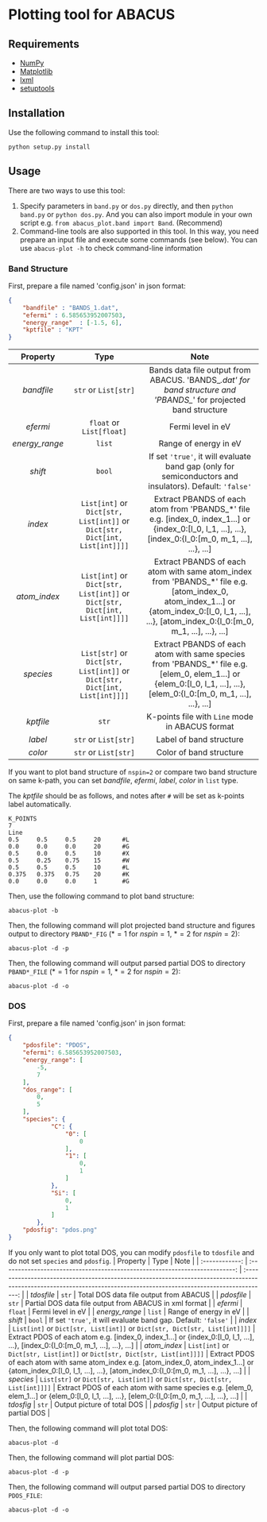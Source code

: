 <!--
 * @Date: 2021-08-21 21:58:06
 * @LastEditors: jiyuyang
 * @LastEditTime: 2022-01-03 17:21:08
 * @Mail: jiyuyang@mail.ustc.edu.cn, 1041176461@qq.com
-->

# Plotting tool for ABACUS

## Requirements
- [NumPy](https://numpy.org/)
- [Matplotlib](https://matplotlib.org/)
- [lxml](https://lxml.de/)
- [setuptools](https://setuptools.pypa.io/en/latest/index.html)

## Installation
Use the following command to install this tool:
```shell
python setup.py install
```

## Usage
There are two ways to use this tool:
1. Specify parameters in `band.py` or `dos.py` directly, and then `python band.py` or `python dos.py`. And you can also import module in your own script e.g. `from abacus_plot.band import Band`. (Recommend)
2. Command-line tools are also supported in this tool. In this way, you need prepare an input file and execute some commands (see below). You can use `abacus-plot -h` to check command-line information

### Band Structure
First, prepare a file named 'config.json' in json format:
```json
{
	"bandfile" : "BANDS_1.dat",
	"efermi" : 6.585653952007503,
	"energy_range"	: [-1.5, 6],
	"kptfile" : "KPT"
}
```
|    Property    |                                    Type                                     |                                                                                             Note                                                                                             |
| :------------: | :-------------------------------------------------------------------------: | :------------------------------------------------------------------------------------------------------------------------------------------------------------------------------------------: |
|   *bandfile*   |                            `str` or `List[str]`                             |                                       Bands data file output from ABACUS. 'BANDS_*.dat' for band structure and 'PBANDS_*' for projected band structure                                       |
|    *efermi*    |                          `float` or `List[float]`                           |                                                                                      Fermi level in eV                                                                                       |
| *energy_range* |                                   `list`                                    |                                                                                    Range of energy in eV                                                                                     |
|    *shift*     |                                   `bool`                                    |                                           If set `'true'`, it will evaluate band gap (only for semiconductors and insulators). Default: `'false'`                                            |
|    *index*     | `List[int]` or `Dict[str, List[int]]` or `Dict[str, Dict[int, List[int]]]]` |                     Extract PBANDS of each atom from 'PBANDS_*' file e.g. [index_0, index_1...] or {index_0:[l_0, l_1, ...], ...}, [index_0:{l_0:[m_0, m_1, ...], ...}, ...]                      |
|  *atom_index*  | `List[int]` or `Dict[str, List[int]]` or `Dict[str, Dict[int, List[int]]]]` | Extract PBANDS of each atom with same atom_index from 'PBANDS_*' file e.g. [atom_index_0, atom_index_1...] or {atom_index_0:[l_0, l_1, ...], ...}, [atom_index_0:{l_0:[m_0, m_1, ...], ...}, ...] |
|   *species*    | `List[str]` or `Dict[str, List[int]]` or `Dict[str, Dict[int, List[int]]]]` |              Extract PBANDS of each atom with same species from 'PBANDS_*' file e.g. [elem_0, elem_1...] or {elem_0:[l_0, l_1, ...], ...}, [elem_0:{l_0:[m_0, m_1, ...], ...}, ...]               |
|   *kptfile*    |                                    `str`                                    |                                                                       K-points file with `Line` mode in ABACUS format                                                                        |
|    *label*     |                            `str` or `List[str]`                             |                                                                                   Label of band structure                                                                                    |
|    *color*     |                            `str` or `List[str]`                             |                                                                                   Color of band structure                                                                                    |

If you want to plot band structure of `nspin=2` or compare two band structure on same k-path, you can set *bandfile*, *efermi*, *label*, *color* in `list` type. 

The *kptfile* should be as follows, and notes after `#` will be set as k-points label automatically.
```shell
K_POINTS
7
Line
0.5     0.5     0.5     20      #L
0.0     0.0     0.0     20      #G
0.5     0.0     0.5     10      #X
0.5     0.25    0.75    15      #W
0.5     0.5     0.5     10      #L
0.375   0.375   0.75    20      #K
0.0     0.0     0.0     1       #G
```
Then, use the following command to plot band structure:
```shell
abacus-plot -b 
```

Then, the following command will plot projected band structure and figures output to directory `PBAND*_FIG` ($*=1$ for $nspin=1$, $*=2$ for $nspin=2$):
```shell
abacus-plot -d -p 
```

Then, the following command will output parsed partial DOS to directory `PBAND*_FILE` ($*=1$ for $nspin=1$, $*=2$ for $nspin=2$):
```shell
abacus-plot -d -o
```

### DOS
First, prepare a file named 'config.json' in json format:
```json
{
	"pdosfile": "PDOS",
	"efermi": 6.585653952007503,
	"energy_range": [
		-5,
		7
	],
	"dos_range": [
		0,
		5
	],
	"species": {
			"C": {
				"0": [
					0
				],
				"1": [
					0,
					1
				]
			},
			"Si": [
				0,
				1
			]
		},
	"pdosfig": "pdos.png"
}
```
If you only want to plot total DOS, you can modify `pdosfile` to `tdosfile` and do not set `species` and `pdosfig`.
|    Property    |                                    Type                                     |                                                                                 Note                                                                                  |
| :------------: | :-------------------------------------------------------------------------: | :-------------------------------------------------------------------------------------------------------------------------------------------------------------------: |
|   *tdosfile*   |                                    `str`                                    |                                                                Total DOS data file output from ABACUS                                                                 |
|   *pdosfile*   |                                    `str`                                    |                                                        Partial DOS data file output from ABACUS in xml format                                                         |
|    *efermi*    |                                   `float`                                   |                                                                           Fermi level in eV                                                                           |
| *energy_range* |                                   `list`                                    |                                                                         Range of energy in eV                                                                         |
|    *shift*     |                                   `bool`                                    |                                                    If set `'true'`, it will evaluate band gap. Default: `'false'`                                                     |
|    *index*     | `List[int]` or `Dict[str, List[int]]` or `Dict[str, Dict[str, List[int]]]]` |                     Extract PDOS of each atom e.g. [index_0, index_1...] or {index_0:[l_0, l_1, ...], ...}, [index_0:{l_0:[m_0, m_1, ...], ...}, ...]                      |
|  *atom_index*  | `List[int]` or `Dict[str, List[int]]` or `Dict[str, Dict[str, List[int]]]]` | Extract PDOS of each atom with same atom_index e.g. [atom_index_0, atom_index_1...] or {atom_index_0:[l_0, l_1, ...], ...}, [atom_index_0:{l_0:[m_0, m_1, ...], ...}, ...] |
|   *species*    | `List[str]` or `Dict[str, List[int]]` or `Dict[str, Dict[str, List[int]]]]` |              Extract PDOS of each atom with same species e.g. [elem_0, elem_1...] or {elem_0:[l_0, l_1, ...], ...}, [elem_0:{l_0:[m_0, m_1, ...], ...}, ...]               |
|   *tdosfig*    |                                    `str`                                    |                                                                      Output picture of total DOS                                                                      |
|   *pdosfig*    |                                    `str`                                    |                                                                     Output picture of partial DOS                                                                     |

Then, the following command will plot total DOS:
```shell
abacus-plot -d 
```

Then, the following command will plot partial DOS:
```shell
abacus-plot -d -p 
```

Then, the following command will output parsed partial DOS to directory `PDOS_FILE`:
```shell
abacus-plot -d -o
```